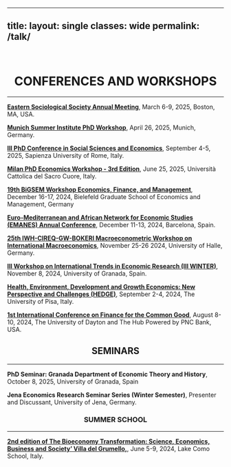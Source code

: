 
---
title: 
layout: single
classes: wide
permalink: /talk/
---

<br/> 



# <center> CONFERENCES AND WORKSHOPS </center>
- - -

**[Eastern Sociological Society Annual Meeting](https://www.essnet.org/annual-conference)**, March 6-9, 2025, Boston, MA, USA. <br/>

**[Munich Summer Institute PhD Workshop](https://www.munich-summer-institute.org/msi-ph-d-workshop)**, April 26, 2025, Munich, Germany.  <br/>

**[III PhD Conference in Social Sciences and Economics](https://sites.google.com/uniroma1.it/sapienzaphdconference/call-for-applications-2025?authuser=0)**, September 4-5, 2025, Sapienza University of Rome, Italy.   <br/>

**[Milan PhD Economics Workshop - 3rd Edition](https://sites.google.com/view/milanphdeconworkshop/home)**, June 25, 2025, Università Cattolica del Sacro Cuore, Italy.   <br/>

**[19th BiGSEM Workshop Economics, Finance, and Management](https://www.uni-bielefeld.de/fakultaeten/wirtschaftswissenschaften/einrichtungen/bigsem/bigsem-doctoral-workshop/previous-bigsem-doctoral/)**, December 16-17, 2024, Bielefeld Graduate School of Economics and Management, Germany  <br/>

**[Euro-Mediterranean and African Network for Economic Studies (EMANES) Annual Conference](https://conference2024.emnes.org/programme/#1702356891788-29c57554-bb37)**, December 11-13, 2024, Barcelona, Spain.  <br/>

**[25th IWH-CIREQ-GW-BOKERI Macroeconometric Workshop on International Macroeconomics](https://masteres.ugr.es/economics/docencia/plan-estudios/detallado)**,   November 25-26 2024,  University of Halle, Germany.   <br/>

**[III Workshop on International Trends in Economic Research (III WINTER)](https://masteres.ugr.es/economics/docencia/plan-estudios/detallado)**,  November 8, 2024,  University of Granada, Spain.   <br/>

**[Health, Environment, Development and Growth Economics: New Perspective and Challenges (HEDGE)](https://sites.google.com/view/hedge-2024)**,   September 2-4, 2024, The University of Pisa, Italy.  <br/>

**[1st International Conference on Finance for the Common Good](https://www.iwh-halle.de/en/about-the-iwh/events/detail/25th-iwh-cireq-gw-bokeri-macroeconometric-workshop-international-macroeconomics)**, August 8-10, 2024, The University of Dayton and The Hub Powered by PNC Bank, USA.   <br/>


## <center> SEMINARS </center>
- - -

**PhD Seminar: Granada Department of Economic Theory and History**, October 8, 2025, University of Granada, Spain  <br/>

**Jena Economics Research Seminar Series (Winter Semester)**, Presenter and Discussant, University of Jena, Germany.  <br/>



### <center> SUMMER SCHOOL </center>
- - - 

**[2nd edition of The Bioeconomy Transformation: Science, Economics, Business and Society’ Villa del Grumello,](https://lakecomoschool.org/wp-content/uploads/2023/11/BTSE.pdf)**,   June 5-9, 2024, Lake Como School, Italy.  <br/>

